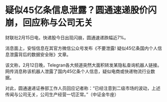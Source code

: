# 疑似45亿条信息泄露？圆通速递股价闪崩，回应称与公司无关

财联社2月15日电，快递股今日出现闪崩，圆通速递跌幅近7%。

消息面上，安恒信息在其官方微信公众号发布《不要泄露! 疑似45亿条国内个人信息泄露背后的数据安全账》文章。

该文称，2月12日晚，Telegran各大频道突然大面积转发某隐私查询机器人链接。网传消息称该机器人泄露了国内45亿条个人信息，疑似电商或快递物流行业数据。

对此，圆通速递证券部工作人员回应记者称：“已经注意到二级市场的波动，上述传闻与公司无关，公司生产经营一切正常。”（中证金牛座）

